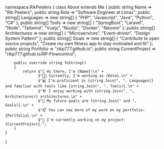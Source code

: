 namespace RikPeeters
{
    class About extends Me
    {
        public string Name => "Rik Peeters";
        public string Role => "Software Engineer at Limax";
        public string[] Languages => new string[] { "PHP", "Javascript", "Java", "Python", "C#" };
        public string[] Tools => new string[] { "SpringBoot", "Laravel", "Node", "Tailwind", "Vuejs", "Nuxtjs", "Docker", "Neovim" };
        public string[] Architectures => new string[] { "Microservices", "Event-driven", "Design System Pattern" };
        public string[] Goals => new string[] { "Contribute to open source projects", "Create my own fitness app to stay motivated and fit" };
        public string Portfolio => "rikp777.github.io";
        public string CurrentProject => "rikp777.github.io/RP-Flowcontrol";

        public override string ToString()
        {
            return $"👋 Hi there, I'm {Name}!\n" +
                   $"👨‍💻 Currently, I'm working as {Role}.\n" +
                   $"💻 I'm proficient in {string.Join(", ", Languages)} and familiar with tools like {string.Join(", ", Tools)}.\n" +
                   $"🏗️ I enjoy working with {string.Join(", ", Architectures)} architectures.\n" +
                   $"🌱 My future goals are {string.Join(" and ", Goals)}.\n" +
                   $"📫 You can see more of my work on my portfolio: {Portfolio}.\n" +
                   $"🔭 I'm currently working on my project: {CurrentProject}.";
        }
    }
}
